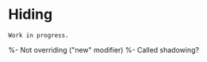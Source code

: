 # Hiding

```{warning}
Work in progress.
```

%- Not overriding ("new" modifier)
%- Called shadowing?

